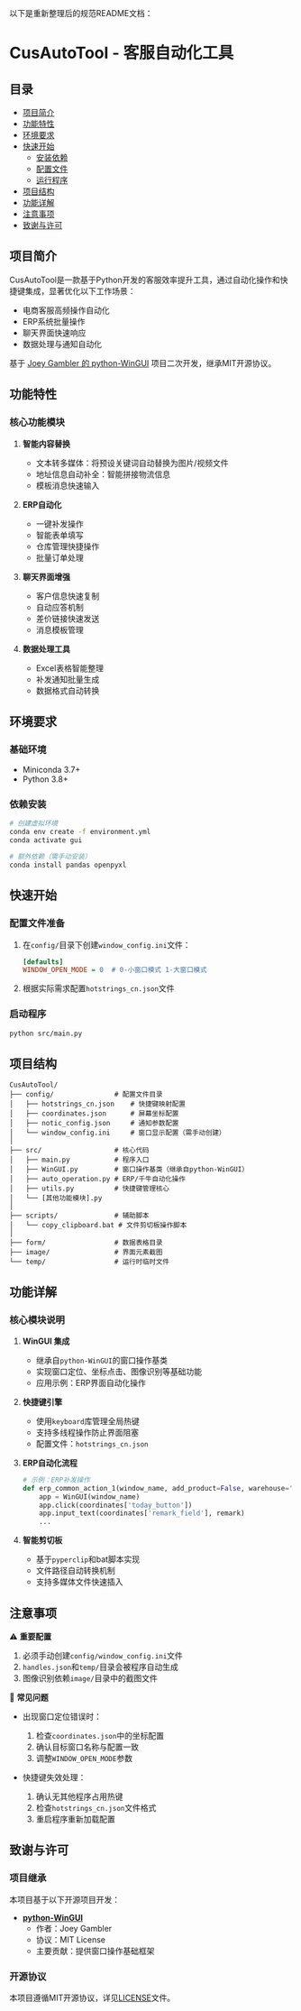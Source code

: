 以下是重新整理后的规范README文档：

# CusAutoTool - 客服自动化工具

## 目录
- [项目简介](#项目简介)
- [功能特性](#功能特性)
- [环境要求](#环境要求)
- [快速开始](#快速开始)
  - [安装依赖](#安装依赖)
  - [配置文件](#配置文件)
  - [运行程序](#运行程序)
- [项目结构](#项目结构)
- [功能详解](#功能详解)
- [注意事项](#注意事项)
- [致谢与许可](#致谢与许可)

## 项目简介
CusAutoTool是一款基于Python开发的客服效率提升工具，通过自动化操作和快捷键集成，显著优化以下工作场景：
- 电商客服高频操作自动化
- ERP系统批量操作
- 聊天界面快速响应
- 数据处理与通知自动化

基于 [Joey Gambler 的 python-WinGUI](https://github.com/JoeyGambler/python-WinGUI) 项目二次开发，继承MIT开源协议。

## 功能特性
### 核心功能模块
1. **智能内容替换**
   - 文本转多媒体：将预设关键词自动替换为图片/视频文件
   - 地址信息自动补全：智能拼接物流信息
   - 模板消息快速输入

2. **ERP自动化**
   - 一键补发操作
   - 智能表单填写
   - 仓库管理快捷操作
   - 批量订单处理

3. **聊天界面增强**
   - 客户信息快速复制
   - 自动应答机制
   - 差价链接快速发送
   - 消息模板管理

4. **数据处理工具**
   - Excel表格智能整理
   - 补发通知批量生成
   - 数据格式自动转换

## 环境要求
### 基础环境
- Miniconda 3.7+
- Python 3.8+

### 依赖安装
```bash
# 创建虚拟环境
conda env create -f environment.yml
conda activate gui

# 额外依赖（需手动安装）
conda install pandas openpyxl
```

## 快速开始
### 配置文件准备
1. 在`config/`目录下创建`window_config.ini`文件：
   ```ini
   [defaults]
   WINDOW_OPEN_MODE = 0  # 0-小窗口模式 1-大窗口模式
   ```
2. 根据实际需求配置`hotstrings_cn.json`文件

### 启动程序
```bash
python src/main.py
```

## 项目结构
```
CusAutoTool/
├── config/               # 配置文件目录
│   ├── hotstrings_cn.json    # 快捷键映射配置
│   ├── coordinates.json      # 屏幕坐标配置
│   ├── notic_config.json     # 通知参数配置
│   └── window_config.ini     # 窗口显示配置（需手动创建）
│
├── src/                  # 核心代码
│   ├── main.py           # 程序入口
│   ├── WinGUI.py         # 窗口操作基类（继承自python-WinGUI）
│   ├── auto_operation.py # ERP/千牛自动化操作
│   ├── utils.py          # 快捷键管理核心
│   └── [其他功能模块].py   
│
├── scripts/              # 辅助脚本
│   └── copy_clipboard.bat # 文件剪切板操作脚本
│
├── form/                 # 数据表格目录
├── image/                # 界面元素截图
└── temp/                 # 运行时临时文件
```

## 功能详解
### 核心模块说明
1. **WinGUI 集成**
   - 继承自`python-WinGUI`的窗口操作基类
   - 实现窗口定位、坐标点击、图像识别等基础功能
   - 应用示例：ERP界面自动化操作

2. **快捷键引擎**
   - 使用`keyboard`库管理全局热键
   - 支持多线程操作防止界面阻塞
   - 配置文件：`hotstrings_cn.json`

3. **ERP自动化流程**
   ```python
   # 示例：ERP补发操作
   def erp_common_action_1(window_name, add_product=False, warehouse='cz', remark='补发'):
       app = WinGUI(window_name)
       app.click(coordinates['today_button'])
       app.input_text(coordinates['remark_field'], remark)
       ...
   ```

4. **智能剪切板**
   - 基于`pyperclip`和bat脚本实现
   - 文件路径自动转换机制
   - 支持多媒体文件快速插入

## 注意事项
⚠️ **重要配置**
1. 必须手动创建`config/window_config.ini`文件
2. `handles.json`和`temp/`目录会被程序自动生成
3. 图像识别依赖`image/`目录中的截图文件

🔧 **常见问题**
- 出现窗口定位错误时：
  1. 检查`coordinates.json`中的坐标配置
  2. 确认目标窗口名称与配置一致
  3. 调整`WINDOW_OPEN_MODE`参数

- 快捷键失效处理：
  1. 确认无其他程序占用热键
  2. 检查`hotstrings_cn.json`文件格式
  3. 重启程序重新加载配置

## 致谢与许可
### 项目继承
本项目基于以下开源项目开发：
- **[python-WinGUI](https://github.com/JoeyGambler/python-WinGUI)** 
  - 作者：Joey Gambler
  - 协议：MIT License
  - 主要贡献：提供窗口操作基础框架

### 开源协议
本项目遵循MIT开源协议，详见[LICENSE](LICENSE)文件。
